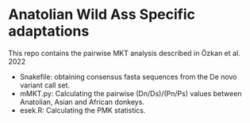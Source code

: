 # Anatolian Wild Ass Specific adaptations
This repo contains the pairwise MKT analysis described in Özkan et al. 2022

- Snakefile: obtaining consensus fasta sequences from the De novo variant call set.
- mMKT.py: Calculating the pairwise (Dn/Ds)/(Pn/Ps) values between Anatolian, Asian and African donkeys.
- esek.R: Calculating the PMK statistics.

